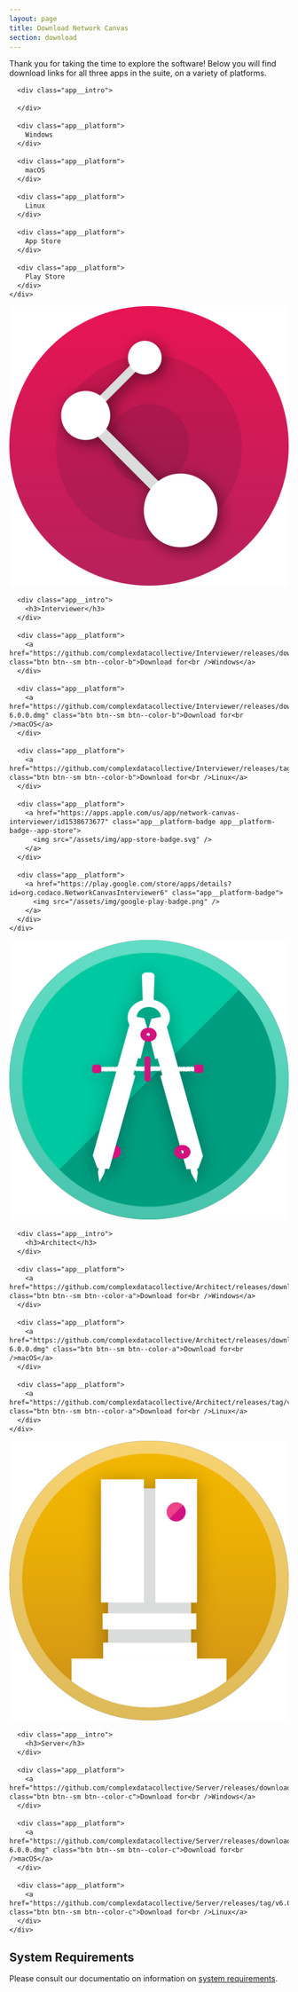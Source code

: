 ```yaml
---
layout: page
title: Download Network Canvas
section: download
---
```

Thank you for taking the time to explore the software! Below you will find download links for all three apps in the suite, on a variety of platforms.

<div class="app-suite">

  <div class="app-suite__platforms">
    <div class="app app--platforms">
      <div class="app__hero"></div>

      <div class="app__intro">

      </div>

      <div class="app__platform">
        Windows
      </div>

      <div class="app__platform">
        macOS
      </div>

      <div class="app__platform">
        Linux
      </div>

      <div class="app__platform">
        App Store
      </div>

      <div class="app__platform">
        Play Store
      </div>
    </div>
  </div>

  <div class="app-suite__app">
    <div class="app">
      <div class="app__hero">
        <div class="app__hero-logo">
          <img src="/assets/img/network-canvas-icon.svg" />
        </div>
      </div>

      <div class="app__intro">
        <h3>Interviewer</h3>
      </div>

      <div class="app__platform">
        <a href="https://github.com/complexdatacollective/Interviewer/releases/download/v6.0.0/Network.Canvas.Interviewer.Setup.6.0.0.exe" class="btn btn--sm btn--color-b">Download for<br />Windows</a>
      </div>

      <div class="app__platform">
        <a href="https://github.com/complexdatacollective/Interviewer/releases/download/v6.0.0/Network.Canvas.Interviewer-6.0.0.dmg" class="btn btn--sm btn--color-b">Download for<br />macOS</a>
      </div>

      <div class="app__platform">
        <a href="https://github.com/complexdatacollective/Interviewer/releases/tag/v6.0.0" class="btn btn--sm btn--color-b">Download for<br />Linux</a>
      </div>

      <div class="app__platform">
        <a href="https://apps.apple.com/us/app/network-canvas-interviewer/id1538673677" class="app__platform-badge app__platform-badge--app-store">
          <img src="/assets/img/app-store-badge.svg" />
        </a>
      </div>

      <div class="app__platform">
        <a href="https://play.google.com/store/apps/details?id=org.codaco.NetworkCanvasInterviewer6" class="app__platform-badge">
          <img src="/assets/img/google-play-badge.png" />
        </a>
      </div>
    </div>
  </div>

  <div class="app-suite__app">
    <div class="app">
      <div class="app__hero">
        <div class="app__hero-logo">
          <img src="/assets/img/architect-icon.svg" />
        </div>
      </div>

      <div class="app__intro">
        <h3>Architect</h3>
      </div>

      <div class="app__platform">
        <a href="https://github.com/complexdatacollective/Architect/releases/download/v6.0.0/Network.Canvas.Architect.Setup.6.0.0.exe" class="btn btn--sm btn--color-a">Download for<br />Windows</a>
      </div>

      <div class="app__platform">
        <a href="https://github.com/complexdatacollective/Architect/releases/download/v6.0.0/Network.Canvas.Architect-6.0.0.dmg" class="btn btn--sm btn--color-a">Download for<br />macOS</a>
      </div>

      <div class="app__platform">
        <a href="https://github.com/complexdatacollective/Architect/releases/tag/v6.0.0" class="btn btn--sm btn--color-a">Download for<br />Linux</a>
      </div>
    </div>
  </div>

  <div class="app-suite__app">
    <div class="app">
      <div class="app__hero">
        <div class="app__hero-logo">
          <img src="/assets/img/server-icon.svg" />
        </div>
      </div>

      <div class="app__intro">
        <h3>Server</h3>
      </div>

      <div class="app__platform">
        <a href="https://github.com/complexdatacollective/Server/releases/download/v6.0.0/Network.Canvas.Server.Setup.6.0.0.exe" class="btn btn--sm btn--color-c">Download for<br />Windows</a>
      </div>

      <div class="app__platform">
        <a href="https://github.com/complexdatacollective/Server/releases/download/v6.0.0/Network.Canvas.Server-6.0.0.dmg" class="btn btn--sm btn--color-c">Download for<br />macOS</a>
      </div>

      <div class="app__platform">
        <a href="https://github.com/complexdatacollective/Server/releases/tag/v6.0.0" class="btn btn--sm btn--color-c">Download for<br />Linux</a>
      </div>
    </div>
  </div>

</div>

## System Requirements

Please consult our documentatio on information on <a href="https://documentation.networkcanvas.com/docs/installation-guide/#system-requirements">system requirements</a>.
